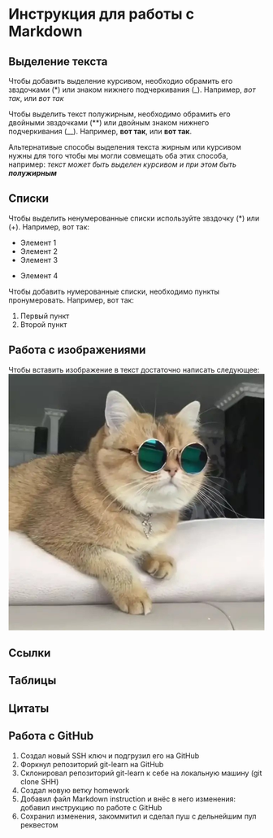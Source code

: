 # Инструкция для работы с Markdown

## Выделение текста

Чтобы добавить выделение курсивом, необходио обрамить его звздочками (*) или знаком нижнего подчеркивания (_). Например, *вот так*, или _вот так_

Чтобы выделить текст полужирным, необходимо обрамить его двойными звздочками (**) или двойным знаком нижнего подчеркивания (__). Например, **вот так**, или __вот так__.

Альтернативые способы выделения текста жирным или курсивом нужны для того чтобы мы могли совмещать оба этих способа, например: _текст может быть выделен курсивом и при этом быть **полужирным**_

## Списки

Чтобы выделить ненумерованные списки используйте звздочку (*) или (+). Например, вот так:

* Элемент 1
* Элемент 2
* Элемент 3
+ Элемент 4


Чтобы добавить нумерованные списки, необходимо пункты пронумеровать. Например, вот так:

1. Первый пункт
2. Второй пункт

## Работа с изображениями

Чтобы вставить изображение в текст достаточно написать следующее:
![Милый котик](Котик.jpg)

## Ссылки

## Таблицы

## Цитаты

## Работа с GitHub

1. Создал новый SSH ключ и подгрузил его на GitHub
2. Форкнул репозиторий git-learn на GitHub
3. Склонировал репозиторий git-learn к себе на локальную машину (git clone SHH)
4. Создал новую ветку homework
5. Добавил файл Markdown instruction и внёс в него изменения: добавил инструкцию по работе с GitHub
6. Сохранил изменения, закоммитил и сделал пуш с дельнейшим пул реквестом